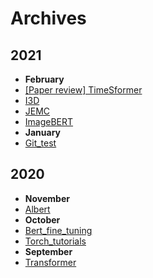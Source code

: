 # Archives

## 2021

* **February**
*  [\[Paper review\] TimeSformer](2021/02/paper-review-timesformer.md)
*  [I3D](2021/02/i3d.md)
*  [JEMC](2021/02/jemc.md)
*  [ImageBERT](2021/02/imagebert.md)
* **January**
*  [Git\_test]()

## 2020

* **November**
*  [Albert](2020/11/albert.md)
* **October**
*  [Bert\_fine\_tuning](2020/10/bert_fine_tuning.md)
*  [Torch\_tutorials](2020/10/torch_tutorials.md)
* **September**
*  [Transformer](2020/09/transformer.md)

